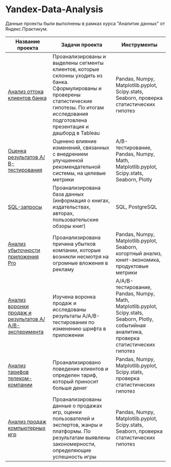 # Yandex-Data-Analysis

Данные проекты были выполнены в рамках курса "Аналитик данных" от Яндекс.Практикум.

 Название проекта | Задачи проекта | Инструменты |
| -------------------- | --------------------- |---------------------------|
 [Анализ оттока клиентов банка](https://github.com/YanaZamyatina/Yandex-Data-Analysis/blob/main/Анализ%20оттока%20клиентов%20Банка.ipynb "Заголовок ссылки")  | Проанализированы и выделены сегменты клиентов, которые склонны уходить из банка. Сформулированы и проверены статистические гипотезы. По итогам исследования подготовлена презентация и дашборд в Tableau | Pandas, Numpy, Matplotlib.pyplot, Scipy.stats, Seaborn, проверка статистических гипотез |
 [Оценка результатов А/В-тестирования](https://github.com/YanaZamyatina/Yandex-Data-Analysis/blob/main/АB-тестирование.ipynb "Заголовок ссылки")  | Оценено влияние изменений, связанных с внедрением улучшенной рекомендательной системы, на целевые метрики  | A/B-тестирование, Pandas, Numpy, Math, Matplotlib.pyplot, Scipy.stats, Seaborn, Plotly |
 [SQL-запросы](https://github.com/YanaZamyatina/Yandex-Data-Analysis/blob/main/SQL.ipynb "Заголовок ссылки")  | Проанализирована база данных (информация о книгах, издательствах, авторах, пользовательские обзоры книг)  | SQL, PostgreSQL |
 [Анализ убыточности приложения Pro](https://github.com/YanaZamyatina/Yandex-Data-Analysis/blob/main/Анализ%20убыточности%20приложения%20Pro.ipynb "Заголовок ссылки")  | Проанализирована причина убытков компании, которые возникли несмотря на огромные вложения в рекламу  | Pandas, Numpy, Matplotlib.pyplot, Seaborn, когортный анализ, юнит-экономика, продуктовые метрики |
 [Анализ воронки продаж и результатов А/А/В-эксперимента](https://github.com/YanaZamyatina/Yandex-Data-Analysis/blob/main/Анализ%20воронки%20продаж%20и%20ААВ-эксперимента.ipynb "Заголовок ссылки")  |  Изучена воронка продаж и исследованы результаты A/A/B-тестирования по изменению шрифта в приложении  | A/А/B-тестирование, Pandas, Numpy, Math, Matplotlib.pyplot, Scipy.stats, Seaborn, Plotly, событийная аналитика, проверка статистических гипотез |
 [Анализ тарифов телеком-компании](https://github.com/YanaZamyatina/Yandex-Data-Analysis/blob/main/Анализ%20тарифов%20телеком-компании.ipynb "Заголовок ссылки")  |  Проанализировано поведение клиентов и определен тариф, который приносит больше денег  | Pandas, Numpy, Matplotlib.pyplot, Scipy.stats, проверка статистических гипотез |
 [Анализ продаж компьютерных игр](https://github.com/YanaZamyatina/Yandex-Data-Analysis/blob/main/Анализ%20продаж%20компьютерных%20игр.ipynb "Заголовок ссылки")  |  Проанализированы данные о продажах игр, оценки пользователей и экспертов, жанры и платформы. По результатам выявлены закономерности, определяющие успешность игры   | Pandas, Numpy, Matplotlib.pyplot, Scipy.stats, Seaborn, проверка статистических гипотез |
